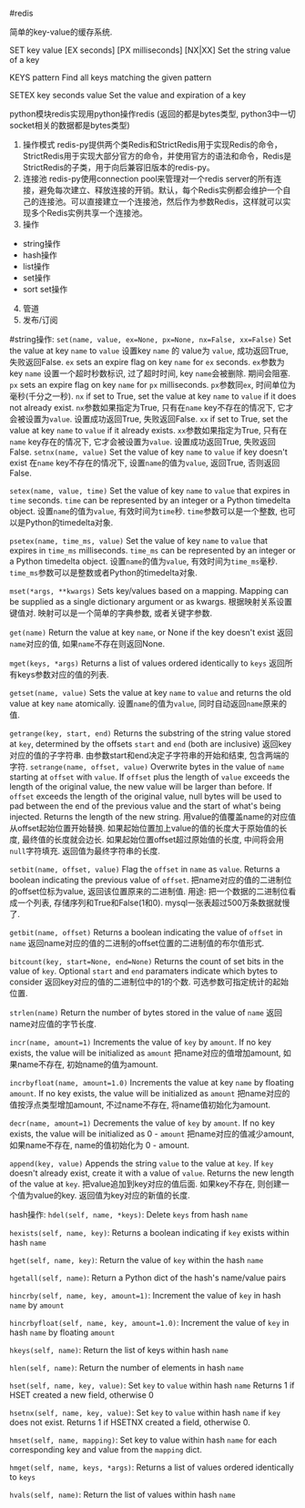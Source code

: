#redis

简单的key-value的缓存系统.

SET key value [EX seconds] [PX milliseconds] [NX|XX]
Set the string value of a key

KEYS pattern
Find all keys matching the given pattern

SETEX key seconds value
Set the value and expiration of a key

python模块redis实现用python操作redis
(返回的都是bytes类型, python3中一切socket相关的数据都是bytes类型)
1. 操作模式
redis-py提供两个类Redis和StrictRedis用于实现Redis的命令，StrictRedis用于实现大部分官方的命令，并使用官方的语法和命令，Redis是StrictRedis的子类，用于向后兼容旧版本的redis-py。
2. 连接池
redis-py使用connection pool来管理对一个redis server的所有连接，避免每次建立、释放连接的开销。默认，每个Redis实例都会维护一个自己的连接池。可以直接建立一个连接池，然后作为参数Redis，这样就可以实现多个Redis实例共享一个连接池。
3. 操作
- string操作
- hash操作
- list操作
- set操作
- sort set操作
4. 管道
5. 发布/订阅

#string操作:
`set(name, value, ex=None, px=None, nx=False, xx=False)`
Set the value at key ``name`` to ``value``
设置key `name` 的 value为 `value`, 成功返回True, 失败返回False.
    ``ex`` sets an expire flag on key ``name`` for ``ex`` seconds.
    `ex`参数为key `name` 设置一个超时秒数标识, 过了超时时间, key `name`会被删除. 期间会阻塞.
    ``px`` sets an expire flag on key ``name`` for ``px`` milliseconds.
    `px`参数同`ex`, 时间单位为毫秒(千分之一秒).
    ``nx`` if set to True, set the value at key ``name`` to ``value`` if it
        does not already exist.
    `nx`参数如果指定为True, 只有在`name` key不存在的情况下, 它才会被设置为`value`. 设置成功返回True, 失败返回False.
    ``xx`` if set to True, set the value at key ``name`` to ``value`` if it
        already exists.
    `xx`参数如果指定为True, 只有在`name` key存在的情况下, 它才会被设置为`value`. 设置成功返回True, 失败返回False.
`setnx(name, value)`
Set the value of key ``name`` to ``value`` if key doesn't exist
在`name` key不存在的情况下, 设置`name`的值为`value`, 返回True, 否则返回False.

`setex(name, value, time)`
    Set the value of key ``name`` to ``value`` that expires in ``time``
    seconds. ``time`` can be represented by an integer or a Python
    timedelta object.
    设置`name`的值为`value`, 有效时间为`time`秒. `time`参数可以是一个整数, 也可以是Python的timedelta对象.

`psetex(name, time_ms, value)`
    Set the value of key ``name`` to ``value`` that expires in ``time_ms``
    milliseconds. ``time_ms`` can be represented by an integer or a Python
    timedelta object.
    设置`name`的值为`value`, 有效时间为`time_ms`毫秒. `time_ms`参数可以是整数或者Python的timedelta对象.

`mset(*args, **kwargs)`
    Sets key/values based on a mapping. Mapping can be supplied as a single
    dictionary argument or as kwargs.
    根据映射关系设置键值对. 映射可以是一个简单的字典参数, 或者关键字参数.
    
`get(name)`
    Return the value at key ``name``, or None if the key doesn't exist
    返回`name`对应的值, 如果`name`不存在则返回None.

`mget(keys, *args)`
    Returns a list of values ordered identically to ``keys``
    返回所有keys参数对应的值的列表.

`getset(name, value)`
    Sets the value at key ``name`` to ``value``
    and returns the old value at key ``name`` atomically.
    设置`name`的值为`value`, 同时自动返回`name`原来的值.
    
`getrange(key, start, end)`
    Returns the substring of the string value stored at ``key``,
    determined by the offsets ``start`` and ``end`` (both are inclusive)
    返回key对应的值的子字符串. 由参数start和end决定子字符串的开始和结束, 包含两端的字符.
`setrange(name, offset, value)`
    Overwrite bytes in the value of ``name`` starting at ``offset`` with
    ``value``. If ``offset`` plus the length of ``value`` exceeds the
    length of the original value, the new value will be larger than before.
    If ``offset`` exceeds the length of the original value, null bytes
    will be used to pad between the end of the previous value and the start
    of what's being injected.
    Returns the length of the new string.
    用value的值覆盖name的对应值从offset起始位置开始替换. 如果起始位置加上value的值的长度大于原始值的长度, 最终值的长度就会边长. 如果起始位置offset超过原始值的长度, 中间将会用`null`字符填充.
    返回值为最终字符串的长度.

`setbit(name, offset, value)`
    Flag the ``offset`` in ``name`` as ``value``. Returns a boolean
    indicating the previous value of ``offset``.
    把name对应的值的二进制位的offset位标为value, 返回该位置原来的二进制值.
    用途: 把一个数据的二进制位看成一个列表, 存储序列和True和False(1和0).
    mysql一张表超过500万条数据就慢了.

`getbit(name, offset)`
    Returns a boolean indicating the value of ``offset`` in ``name``
    返回name对应的值的二进制的offset位置的二进制值的布尔值形式.

`bitcount(key, start=None, end=None)`
    Returns the count of set bits in the value of ``key``.  Optional
    ``start`` and ``end`` paramaters indicate which bytes to consider 
    返回key对应的值的二进制位中的1的个数. 可选参数可指定统计的起始位置.   

`strlen(name)`
    Return the number of bytes stored in the value of ``name``
    返回name对应值的字节长度.

`incr(name, amount=1)`
    Increments the value of ``key`` by ``amount``.  If no key exists,
    the value will be initialized as ``amount``
    把name对应的值增加amount, 如果name不存在, 初始name的值为amount.

`incrbyfloat(name, amount=1.0)`
    Increments the value at key ``name`` by floating ``amount``.
    If no key exists, the value will be initialized as ``amount``
    把name对应的值按浮点类型增加amount, 不过name不存在, 将name值初始化为amount.

`decr(name, amount=1)`
    Decrements the value of ``key`` by ``amount``.  If no key exists,
    the value will be initialized as 0 - ``amount``
    把name对应的值减少amount, 如果name不存在, name的值初始化为 0 - amount.

`append(key, value)`
    Appends the string ``value`` to the value at ``key``. If ``key``
    doesn't already exist, create it with a value of ``value``.
    Returns the new length of the value at ``key``.
    把value追加到key对应的值后面. 如果key不存在, 则创建一个值为value的key.
    返回值为key对应的新值的长度.


hash操作:
`hdel(self, name, *keys)`:
   Delete ``keys`` from hash ``name``

`hexists(self, name, key)`:
   Returns a boolean indicating if ``key`` exists within hash ``name``

`hget(self, name, key)`:
   Return the value of ``key`` within the hash ``name``

`hgetall(self, name)`:
   Return a Python dict of the hash's name/value pairs

`hincrby(self, name, key, amount=1)`:
   Increment the value of ``key`` in hash ``name`` by ``amount``

`hincrbyfloat(self, name, key, amount=1.0)`:
   Increment the value of ``key`` in hash ``name`` by floating ``amount``

`hkeys(self, name)`:
   Return the list of keys within hash ``name``

`hlen(self, name)`:
   Return the number of elements in hash ``name``

`hset(self, name, key, value)`:
   Set ``key`` to ``value`` within hash ``name``
   Returns 1 if HSET created a new field, otherwise 0

`hsetnx(self, name, key, value)`:
   Set ``key`` to ``value`` within hash ``name`` if ``key`` does not
   exist.  Returns 1 if HSETNX created a field, otherwise 0.

`hmset(self, name, mapping)`:
   Set key to value within hash ``name`` for each corresponding
   key and value from the ``mapping`` dict.

`hmget(self, name, keys, *args)`:
   Returns a list of values ordered identically to ``keys``

`hvals(self, name)`:
   Return the list of values within hash ``name``

